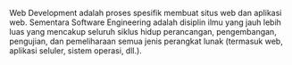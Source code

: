 Web Development adalah proses spesifik membuat situs web dan aplikasi web. Sementara Software Engineering adalah disiplin ilmu yang jauh lebih luas yang mencakup seluruh siklus hidup perancangan, pengembangan, pengujian, dan pemeliharaan semua jenis perangkat lunak (termasuk web, aplikasi seluler, sistem operasi, dll.).
